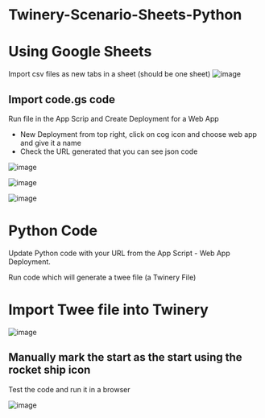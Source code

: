 # Twinery-Scenario-Sheets-Python
# Using Google Sheets

Import csv files as new tabs in a sheet (should be one sheet)
![image](https://github.com/AidoWedo/Twinery-Scenario-Sheets-Python/assets/40786162/23d073f7-11f7-4c73-9be5-5165c7b7bf06)

## Import code.gs code
Run file in the App Scrip and Create Deployment for a Web App
- New Deployment from top right, click on cog icon and choose web app and give it a name
- Check the URL generated that you can see json code

![image](https://github.com/AidoWedo/Twinery-Scenario-Sheets-Python/assets/40786162/68a34122-c7ed-4a9f-8149-0b509413c7d9)

![image](https://github.com/AidoWedo/Twinery-Scenario-Sheets-Python/assets/40786162/ac0736ff-f742-4f58-92d9-9755b9fd1b63)

![image](https://github.com/AidoWedo/Twinery-Scenario-Sheets-Python/assets/40786162/b19ffe63-d77c-4837-87de-0ec12c94f399)


# Python Code

Update Python code with your URL from the App Script - Web App Deployment.

Run code which will generate a twee file (a Twinery File)

# Import Twee file into Twinery

![image](https://github.com/AidoWedo/Twinery-Scenario-Sheets-Python/assets/40786162/1f3f2123-646f-4fe5-a3c0-0ce2ca9902e1)


## Manually mark the start as the start using the rocket ship icon

Test the code and run it in a browser

![image](https://github.com/AidoWedo/Twinery-Scenario-Sheets-Python/assets/40786162/19d4892a-d171-40a5-b85b-7be1f40ddd18)
